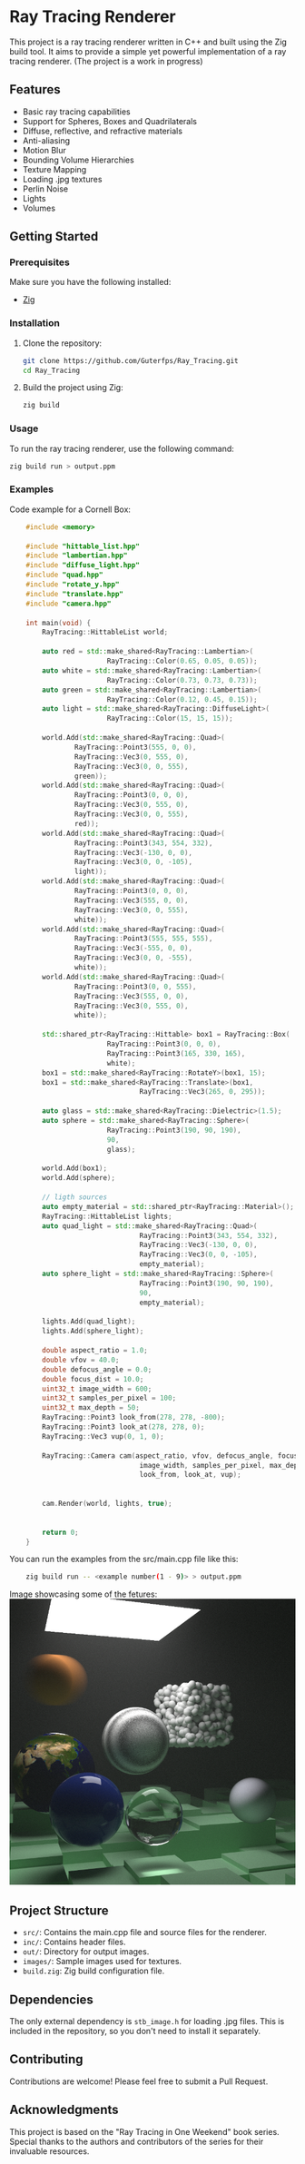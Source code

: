 # Ray Tracing Renderer

This project is a ray tracing renderer written in C++ and built using the Zig build tool. It aims to provide a simple yet powerful implementation of a ray tracing renderer. 
(The project is a work in progress)

## Features

- Basic ray tracing capabilities
- Support for Spheres, Boxes and Quadrilaterals
- Diffuse, reflective, and refractive materials
- Anti-aliasing
- Motion Blur
- Bounding Volume Hierarchies
- Texture Mapping
- Loading .jpg textures
- Perlin Noise
- Lights
- Volumes

## Getting Started

### Prerequisites

Make sure you have the following installed:

- [Zig](https://ziglang.org/download/)

### Installation

1. Clone the repository:
    ```sh
    git clone https://github.com/Guterfps/Ray_Tracing.git
    cd Ray_Tracing
    ```

2. Build the project using Zig:
    ```sh
    zig build
    ```

### Usage

To run the ray tracing renderer, use the following command:
```sh
zig build run > output.ppm
```
### Examples

Code example for a Cornell Box:
```cpp
    #include <memory>

    #include "hittable_list.hpp"
    #include "lambertian.hpp"
    #include "diffuse_light.hpp"
    #include "quad.hpp"
    #include "rotate_y.hpp"
    #include "translate.hpp"
    #include "camera.hpp"

    int main(void) {
        RayTracing::HittableList world;

        auto red = std::make_shared<RayTracing::Lambertian>(
                        RayTracing::Color(0.65, 0.05, 0.05));
        auto white = std::make_shared<RayTracing::Lambertian>(
                        RayTracing::Color(0.73, 0.73, 0.73));
        auto green = std::make_shared<RayTracing::Lambertian>(
                        RayTracing::Color(0.12, 0.45, 0.15));
        auto light = std::make_shared<RayTracing::DiffuseLight>(
                        RayTracing::Color(15, 15, 15));

        world.Add(std::make_shared<RayTracing::Quad>(
                RayTracing::Point3(555, 0, 0),
                RayTracing::Vec3(0, 555, 0),
                RayTracing::Vec3(0, 0, 555),
                green));
        world.Add(std::make_shared<RayTracing::Quad>(
                RayTracing::Point3(0, 0, 0),
                RayTracing::Vec3(0, 555, 0),
                RayTracing::Vec3(0, 0, 555),
                red));
        world.Add(std::make_shared<RayTracing::Quad>(
                RayTracing::Point3(343, 554, 332),
                RayTracing::Vec3(-130, 0, 0),
                RayTracing::Vec3(0, 0, -105),
                light));
        world.Add(std::make_shared<RayTracing::Quad>(
                RayTracing::Point3(0, 0, 0),
                RayTracing::Vec3(555, 0, 0),
                RayTracing::Vec3(0, 0, 555),
                white));
        world.Add(std::make_shared<RayTracing::Quad>(
                RayTracing::Point3(555, 555, 555),
                RayTracing::Vec3(-555, 0, 0),
                RayTracing::Vec3(0, 0, -555),
                white));
        world.Add(std::make_shared<RayTracing::Quad>(
                RayTracing::Point3(0, 0, 555),
                RayTracing::Vec3(555, 0, 0),
                RayTracing::Vec3(0, 555, 0),
                white));

        std::shared_ptr<RayTracing::Hittable> box1 = RayTracing::Box(
                        RayTracing::Point3(0, 0, 0),
                        RayTracing::Point3(165, 330, 165),
                        white);
        box1 = std::make_shared<RayTracing::RotateY>(box1, 15);
        box1 = std::make_shared<RayTracing::Translate>(box1, 
                                RayTracing::Vec3(265, 0, 295));

        auto glass = std::make_shared<RayTracing::Dielectric>(1.5);
        auto sphere = std::make_shared<RayTracing::Sphere>(
                        RayTracing::Point3(190, 90, 190),
                        90,
                        glass);

        world.Add(box1);
        world.Add(sphere);

        // ligth sources
        auto empty_material = std::shared_ptr<RayTracing::Material>();
        RayTracing::HittableList lights;
        auto quad_light = std::make_shared<RayTracing::Quad>(
                                RayTracing::Point3(343, 554, 332), 
                                RayTracing::Vec3(-130, 0, 0),
                                RayTracing::Vec3(0, 0, -105),
                                empty_material);
        auto sphere_light = std::make_shared<RayTracing::Sphere>(
                                RayTracing::Point3(190, 90, 190),
                                90,
                                empty_material);

        lights.Add(quad_light);
        lights.Add(sphere_light);

        double aspect_ratio = 1.0;
        double vfov = 40.0;
        double defocus_angle = 0.0;
        double focus_dist = 10.0;
        uint32_t image_width = 600;
        uint32_t samples_per_pixel = 100;
        uint32_t max_depth = 50;
        RayTracing::Point3 look_from(278, 278, -800);
        RayTracing::Point3 look_at(278, 278, 0);
        RayTracing::Vec3 vup(0, 1, 0);

        RayTracing::Camera cam(aspect_ratio, vfov, defocus_angle, focus_dist,
                                image_width, samples_per_pixel, max_depth,
                                look_from, look_at, vup);


        cam.Render(world, lights, true);


        return 0;
    }
```

You can run the examples from the src/main.cpp file like this:
```sh
    zig build run -- <example number(1 - 9)> > output.ppm
```

Image showcasing some of the fetures:
![alt text](/images/image.png)


## Project Structure

- `src/`: Contains the main.cpp file and source files for the renderer.
- `inc/`: Contains header files.
- `out/`: Directory for output images.
- `images/`: Sample images used for textures.
- `build.zig`: Zig build configuration file.

## Dependencies

The only external dependency is `stb_image.h` for loading .jpg files. This is included in the repository, so you don't need to install it separately.

## Contributing

Contributions are welcome! Please feel free to submit a Pull Request.

## Acknowledgments

This project is based on the "Ray Tracing in One Weekend" book series. Special thanks to the authors and contributors of the series for their invaluable resources.